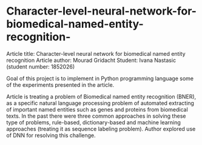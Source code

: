 # Character-level-neural-network-for-biomedical-named-entity-recognition-
Article title: Character-level neural network for biomedical named entity recognition
Article author: Mourad Gridacht
Student: Ivana Nastasic (student number: 1852026)

Goal of this project is to implement in Python programming language some of the experiments presented in the article.

Article is treating a problem of Biomedical named entity recognition (BNER), as a specific natural language processing problem of automated extracting of important named entities such as genes and proteins from biomedical texts. In the past there were three common approaches in solving these type of problems, rule-based, dictionary-based and machine learning approaches (treating it as sequence labeling problem). Author explored use of DNN for resolving this challenge.
